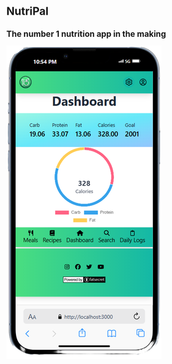 # NutriPal

## The number 1 nutrition app in the making

![dashboard](./client/src/images/dashboard.png)
